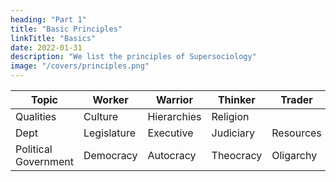 ```yaml
---
heading: "Part 1"
title: "Basic Principles"
linkTitle: "Basics"
date: 2022-01-31
description: "We list the principles of Supersociology"
image: "/covers/principles.png"
---
```



Topic | Worker | Warrior | Thinker | Trader
--- | --- | --- | --- | ---
Qualities | Culture | Hierarchies | Religion | 
Dept | Legislature | Executive | Judiciary | Resources
Political Government | Democracy | Autocracy | Theocracy | Oligarchy  